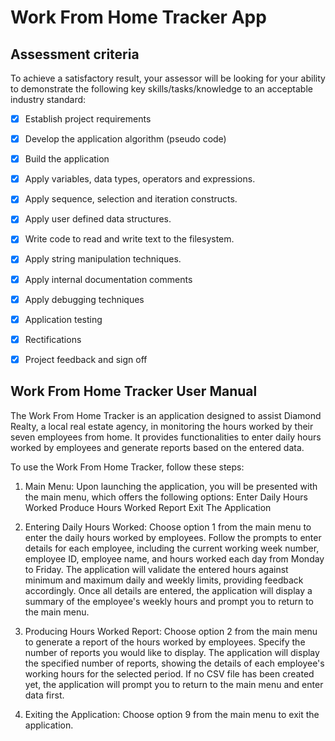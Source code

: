 # Work From Home Tracker App

## Assessment criteria
To achieve a satisfactory result, your assessor will be looking for your ability to demonstrate the following key skills/tasks/knowledge to an acceptable industry standard:
- [x]	Establish project requirements
- [x] Develop the application algorithm (pseudo code)
- [x] Build the application
- [x] Apply variables, data types, operators and expressions.
- [x] Apply sequence, selection and iteration constructs.
- [x] Apply user defined data structures.
- [x]	Write code to read and write text to the filesystem.
- [x]	Apply string manipulation techniques.
- [x]	Apply internal documentation comments
- [x]	Apply debugging techniques
- [x]	Application testing
- [x] Rectifications
- [x] Project feedback and sign off



## Work From Home Tracker User Manual

The Work From Home Tracker is an application designed to assist Diamond Realty, a local real estate agency, in monitoring the hours worked by their seven employees from home. It provides functionalities to enter daily hours worked by employees and generate reports based on the entered data.

To use the Work From Home Tracker, follow these steps:

1.	Main Menu:
Upon launching the application, you will be presented with the main menu, which offers the following options:
Enter Daily Hours Worked
Produce Hours Worked Report
Exit The Application

2.	Entering Daily Hours Worked:
Choose option 1 from the main menu to enter the daily hours worked by employees.
Follow the prompts to enter details for each employee, including the current working week number, employee ID, employee name, and hours worked each day from Monday to Friday.
The application will validate the entered hours against minimum and maximum daily and weekly limits, providing feedback accordingly.
Once all details are entered, the application will display a summary of the employee's weekly hours and prompt you to return to the main menu.
 
3.	Producing Hours Worked Report:
Choose option 2 from the main menu to generate a report of the hours worked by employees.
Specify the number of reports you would like to display.
The application will display the specified number of reports, showing the details of each employee's working hours for the selected period.
If no CSV file has been created yet, the application will prompt you to return to the main menu and enter data first.
 
4.	Exiting the Application:
Choose option 9 from the main menu to exit the application.
 
